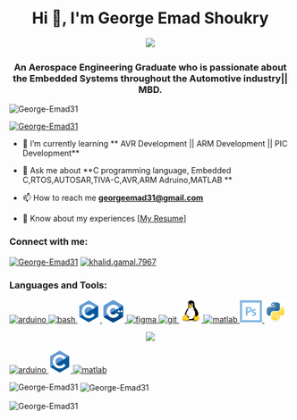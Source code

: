 <h1 align="center">Hi 👋, I'm George Emad Shoukry  </h1>
<p align="center"><img src="https://readme-typing-svg.herokuapp.com?size=30&duration=3500&center=true&vCenter=true&multiline=true&width=800&height=100&lines=%E2%80%9CDon't+Panic.%E2%80%9D+..."></p>

<h3 align="center">An Aerospace Engineering Graduate who is passionate about the Embedded Systems throughout the Automotive industry|| MBD.</h3>
<p align="left"> <img src="https://komarev.com/ghpvc/?username=mennah-ae&label=Profile%20views&color=0e75b6&style=flat" alt="George-Emad31" /> </p>

<p align="left"> <a href="https://github.com/ryo-ma/github-profile-trophy"><img src="https://github-profile-trophy.vercel.app/?username=George-Emad31" alt="George-Emad31" /></a> </p>

- 🌱 I’m currently learning **  AVR Development || ARM Development || PIC Development**

- 💬 Ask me about **C programming language, Embedded C,RTOS,AUTOSAR,TIVA-C,AVR,ARM Adruino,MATLAB **

- 📫 How to reach me **georgeemad31@gmail.com**

- 📄 Know about my experiences [[My Resume]()]

<h3 align="left">Connect with me:</h3>
<p align="left">
<a href="https://www.linkedin.com/in/george-emad-99b18b196?lipi=urn%3Ali%3Apage%3Ad_flagship3_profile_view_base_contact_details%3B4rqZc0xPQ4WbRVXKNADn0Q%3D%3D" target="blank"><img align="center" src="https://raw.githubusercontent.com/rahuldkjain/github-profile-readme-generator/master/src/images/icons/Social/linked-in-alt.svg" alt="George-Emad31" height="30" width="40" /></a>
<a href="https://www.facebook.com/george.emad.735" target="blank"><img align="center" src="https://raw.githubusercontent.com/rahuldkjain/github-profile-readme-generator/master/src/images/icons/Social/facebook.svg" alt="khalid.gamal.7967" height="30" width="40" /></a>
</p>

<h3 align="left">Languages and Tools:</h3>
<p align="left"> <a href="https://www.arduino.cc/" target="_blank" rel="noreferrer"> <img src="https://cdn.worldvectorlogo.com/logos/arduino-1.svg" alt="arduino" width="40" height="40"/> </a> <a href="https://www.gnu.org/software/bash/" target="_blank" rel="noreferrer"> <img src="https://www.vectorlogo.zone/logos/gnu_bash/gnu_bash-icon.svg" alt="bash" width="40" height="40"/> </a> <a href="https://www.cprogramming.com/" target="_blank" rel="noreferrer"> <img src="https://raw.githubusercontent.com/devicons/devicon/master/icons/c/c-original.svg" alt="c" width="40" height="40"/> </a> <a href="https://www.w3schools.com/cpp/" target="_blank" rel="noreferrer"> <img src="https://raw.githubusercontent.com/devicons/devicon/master/icons/cplusplus/cplusplus-original.svg" alt="cplusplus" width="40" height="40"/> </a> <a href="https://www.figma.com/" target="_blank" rel="noreferrer"> <img src="https://www.vectorlogo.zone/logos/figma/figma-icon.svg" alt="figma" width="40" height="40"/> </a> <a href="https://git-scm.com/" target="_blank" rel="noreferrer"> <img src="https://www.vectorlogo.zone/logos/git-scm/git-scm-icon.svg" alt="git" width="40" height="40"/> </a> <a href="https://www.linux.org/" target="_blank" rel="noreferrer"> <img src="https://raw.githubusercontent.com/devicons/devicon/master/icons/linux/linux-original.svg" alt="linux" width="40" height="40"/> </a> <a href="https://www.mathworks.com/" target="_blank" rel="noreferrer"> <img src="https://upload.wikimedia.org/wikipedia/commons/2/21/Matlab_Logo.png" alt="matlab" width="40" height="40"/> </a> <a href="https://www.photoshop.com/en" target="_blank" rel="noreferrer"> <img src="https://raw.githubusercontent.com/devicons/devicon/master/icons/photoshop/photoshop-line.svg" alt="photoshop" width="40" height="40"/> </a> <a href="https://www.python.org" target="_blank" rel="noreferrer"> <img src="https://raw.githubusercontent.com/devicons/devicon/master/icons/python/python-original.svg" alt="python" width="40" height="40"/> </a> </p>


<p align="center"><img src ="https://readme-typing-svg.herokuapp.com?size=25&duration=3500&center=true&vCenter=true&multiline=true&width=850&height=100&lines=+I+love+connecting+with+different+people+;so+if+you+want+to+say+hi%2C+I'll+be+happy+to+meet+you+more!+%3A"></p>

<p align="left"> <a href="https://www.arduino.cc/" target="_blank" rel="noreferrer"> <img src="https://cdn.worldvectorlogo.com/logos/arduino-1.svg" alt="arduino" width="40" height="40"/> </a> <a href="https://www.cprogramming.com/" target="_blank" rel="noreferrer"> <img src="https://raw.githubusercontent.com/devicons/devicon/master/icons/c/c-original.svg" alt="c" width="40" height="40"/> </a> <a href="https://www.mathworks.com/" target="_blank" rel="noreferrer"> <img src="https://upload.wikimedia.org/wikipedia/commons/2/21/Matlab_Logo.png" alt="matlab" width="40" height="40"/> </a> </p>

<p><img align="left" src="https://github-readme-stats.vercel.app/api/top-langs?username=C programming language, Embedded C,RTOS,AUTOSAR,TIVA-C,AVR,ARM&show_icons=true&locale=en&layout=compact" alt="George-Emad31" /></p>

<p>&nbsp;<img align="center" src="https://github-readme-stats.vercel.app/api?username=mennah-ae&show_icons=true&locale=en" alt="George-Emad31" /></p>

<p><img align="center" src="https://github-readme-streak-stats.herokuapp.com/?user=mennah-ae&" alt="George-Emad31" /></p>

